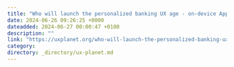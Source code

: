 ```yaml
---
title: "Who will launch the personalized banking UX age - on-device Apple AI or banks’ cloud-based AI?"
date: 2024-06-26 09:26:25 +0000
dateadded: 2024-06-27 00:00:47 +0100
description: ""
link: "https://uxplanet.org/who-will-launch-the-personalized-banking-ux-age-on-device-apple-ai-or-banks-cloud-based-ai-611d2b30e4a8?source=rss----819cc2aaeee0---4"
category:
directory: _directory/ux-planet.md
---
```

